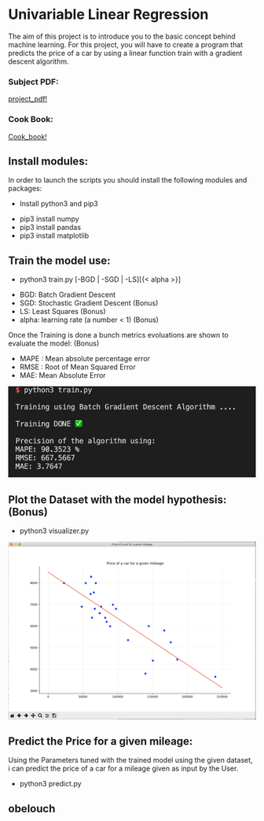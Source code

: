 # Univariable Linear Regression

The aim of this project is to introduce you to the basic concept behind machine learning. For this project, you will have to create a program that predicts the price of a car
by using a linear function train with a gradient descent algorithm.

### Subject PDF:
[project_pdf!](https://github.com/XD-OB/ft_linear_regression/blob/master/Files/en.subject.pdf)

### Cook Book:
[Cook_book!](https://github.com/XD-OB/ft_linear_regression/blob/master/Files/cook_book.ipynb)

## Install modules:
In order to launch the scripts you should install the following modules and packages:
* Install python3 and pip3
- pip3 install numpy
- pip3 install pandas
- pip3 install matplotlib

## Train the model use:
* python3 train.py [-BGD | -SGD | -LS][{< alpha >}]
- BGD: Batch Gradient Descent
- SGD: Stochastic Gradient Descent   (Bonus)
- LS: Least Squares   (Bonus)
- alpha: learning rate (a number < 1)   (Bonus)

Once the Training is done a bunch metrics evoluations are shown to evaluate the model: (Bonus)
- MAPE : Mean absolute percentage error
- RMSE : Root of Mean Squared Error
- MAE: Mean Absolute Error

![Screen Shot 1](https://github.com/XD-OB/ft_linear_regression/blob/master/Files/train.png)

## Plot the Dataset with the model hypothesis: (Bonus)
* python3 visualizer.py

![Screen Shot 2](https://github.com/XD-OB/ft_linear_regression/blob/master/Files/visualizer.png)

## Predict the Price for a given mileage:
Using the Parameters tuned with the trained model using the given dataset, i can predict the price of a car for a mileage given as input by the User.
* python3 predict.py

## obelouch